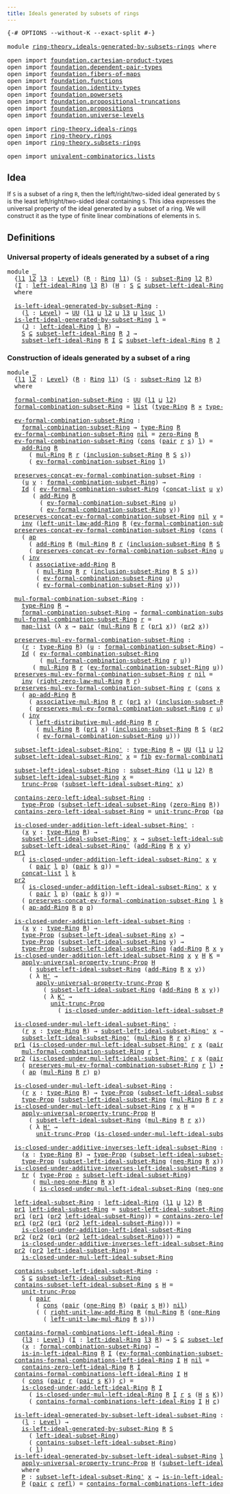 ```yaml
---
title: Ideals generated by subsets of rings
---
```


<pre class="Agda"><a id="62" class="Symbol">{-#</a> <a id="66" class="Keyword">OPTIONS</a> <a id="74" class="Pragma">--without-K</a> <a id="86" class="Pragma">--exact-split</a> <a id="100" class="Symbol">#-}</a>

<a id="105" class="Keyword">module</a> <a id="112" href="ring-theory.ideals-generated-by-subsets-rings.html" class="Module">ring-theory.ideals-generated-by-subsets-rings</a> <a id="158" class="Keyword">where</a>

<a id="165" class="Keyword">open</a> <a id="170" class="Keyword">import</a> <a id="177" href="foundation.cartesian-product-types.html" class="Module">foundation.cartesian-product-types</a>
<a id="212" class="Keyword">open</a> <a id="217" class="Keyword">import</a> <a id="224" href="foundation.dependent-pair-types.html" class="Module">foundation.dependent-pair-types</a>
<a id="256" class="Keyword">open</a> <a id="261" class="Keyword">import</a> <a id="268" href="foundation.fibers-of-maps.html" class="Module">foundation.fibers-of-maps</a>
<a id="294" class="Keyword">open</a> <a id="299" class="Keyword">import</a> <a id="306" href="foundation.functions.html" class="Module">foundation.functions</a>
<a id="327" class="Keyword">open</a> <a id="332" class="Keyword">import</a> <a id="339" href="foundation.identity-types.html" class="Module">foundation.identity-types</a>
<a id="365" class="Keyword">open</a> <a id="370" class="Keyword">import</a> <a id="377" href="foundation.powersets.html" class="Module">foundation.powersets</a>
<a id="398" class="Keyword">open</a> <a id="403" class="Keyword">import</a> <a id="410" href="foundation.propositional-truncations.html" class="Module">foundation.propositional-truncations</a>
<a id="447" class="Keyword">open</a> <a id="452" class="Keyword">import</a> <a id="459" href="foundation.propositions.html" class="Module">foundation.propositions</a>
<a id="483" class="Keyword">open</a> <a id="488" class="Keyword">import</a> <a id="495" href="foundation.universe-levels.html" class="Module">foundation.universe-levels</a>

<a id="523" class="Keyword">open</a> <a id="528" class="Keyword">import</a> <a id="535" href="ring-theory.ideals-rings.html" class="Module">ring-theory.ideals-rings</a>
<a id="560" class="Keyword">open</a> <a id="565" class="Keyword">import</a> <a id="572" href="ring-theory.rings.html" class="Module">ring-theory.rings</a>
<a id="590" class="Keyword">open</a> <a id="595" class="Keyword">import</a> <a id="602" href="ring-theory.subsets-rings.html" class="Module">ring-theory.subsets-rings</a>

<a id="629" class="Keyword">open</a> <a id="634" class="Keyword">import</a> <a id="641" href="univalent-combinatorics.lists.html" class="Module">univalent-combinatorics.lists</a>
</pre>
## Idea

If `S` is a subset of a ring `R`, then the left/right/two-sided ideal generated by `S` is the least left/right/two-sided ideal containing `S`. This idea expresses the universal property of the ideal generated by a subset of a ring. We will construct it as the type of finite linear combinations of elements in `S`.

## Definitions

### Universal property of ideals generated by a subset of a ring

<pre class="Agda"><a id="1091" class="Keyword">module</a> <a id="1098" href="ring-theory.ideals-generated-by-subsets-rings.html#1098" class="Module">_</a>
  <a id="1102" class="Symbol">{</a><a id="1103" href="ring-theory.ideals-generated-by-subsets-rings.html#1103" class="Bound">l1</a> <a id="1106" href="ring-theory.ideals-generated-by-subsets-rings.html#1106" class="Bound">l2</a> <a id="1109" href="ring-theory.ideals-generated-by-subsets-rings.html#1109" class="Bound">l3</a> <a id="1112" class="Symbol">:</a> <a id="1114" href="Agda.Primitive.html#597" class="Postulate">Level</a><a id="1119" class="Symbol">}</a> <a id="1121" class="Symbol">(</a><a id="1122" href="ring-theory.ideals-generated-by-subsets-rings.html#1122" class="Bound">R</a> <a id="1124" class="Symbol">:</a> <a id="1126" href="ring-theory.rings.html#2458" class="Function">Ring</a> <a id="1131" href="ring-theory.ideals-generated-by-subsets-rings.html#1103" class="Bound">l1</a><a id="1133" class="Symbol">)</a> <a id="1135" class="Symbol">(</a><a id="1136" href="ring-theory.ideals-generated-by-subsets-rings.html#1136" class="Bound">S</a> <a id="1138" class="Symbol">:</a> <a id="1140" href="ring-theory.subsets-rings.html#597" class="Function">subset-Ring</a> <a id="1152" href="ring-theory.ideals-generated-by-subsets-rings.html#1106" class="Bound">l2</a> <a id="1155" href="ring-theory.ideals-generated-by-subsets-rings.html#1122" class="Bound">R</a><a id="1156" class="Symbol">)</a>
  <a id="1160" class="Symbol">(</a><a id="1161" href="ring-theory.ideals-generated-by-subsets-rings.html#1161" class="Bound">I</a> <a id="1163" class="Symbol">:</a> <a id="1165" href="ring-theory.ideals-rings.html#1753" class="Function">left-ideal-Ring</a> <a id="1181" href="ring-theory.ideals-generated-by-subsets-rings.html#1109" class="Bound">l3</a> <a id="1184" href="ring-theory.ideals-generated-by-subsets-rings.html#1122" class="Bound">R</a><a id="1185" class="Symbol">)</a> <a id="1187" class="Symbol">(</a><a id="1188" href="ring-theory.ideals-generated-by-subsets-rings.html#1188" class="Bound">H</a> <a id="1190" class="Symbol">:</a> <a id="1192" href="ring-theory.ideals-generated-by-subsets-rings.html#1136" class="Bound">S</a> <a id="1194" href="foundation.powersets.html#947" class="Function Operator">⊆</a> <a id="1196" href="ring-theory.ideals-rings.html#1985" class="Function">subset-left-ideal-Ring</a> <a id="1219" href="ring-theory.ideals-generated-by-subsets-rings.html#1122" class="Bound">R</a> <a id="1221" href="ring-theory.ideals-generated-by-subsets-rings.html#1161" class="Bound">I</a><a id="1222" class="Symbol">)</a>
  <a id="1226" class="Keyword">where</a>

  <a id="1235" href="ring-theory.ideals-generated-by-subsets-rings.html#1235" class="Function">is-left-ideal-generated-by-subset-Ring</a> <a id="1274" class="Symbol">:</a>
    <a id="1280" class="Symbol">(</a><a id="1281" href="ring-theory.ideals-generated-by-subsets-rings.html#1281" class="Bound">l</a> <a id="1283" class="Symbol">:</a> <a id="1285" href="Agda.Primitive.html#597" class="Postulate">Level</a><a id="1290" class="Symbol">)</a> <a id="1292" class="Symbol">→</a> <a id="1294" href="foundation-core.universe-levels.html#222" class="Primitive">UU</a> <a id="1297" class="Symbol">(</a><a id="1298" href="ring-theory.ideals-generated-by-subsets-rings.html#1103" class="Bound">l1</a> <a id="1301" href="Agda.Primitive.html#810" class="Primitive Operator">⊔</a> <a id="1303" href="ring-theory.ideals-generated-by-subsets-rings.html#1106" class="Bound">l2</a> <a id="1306" href="Agda.Primitive.html#810" class="Primitive Operator">⊔</a> <a id="1308" href="ring-theory.ideals-generated-by-subsets-rings.html#1109" class="Bound">l3</a> <a id="1311" href="Agda.Primitive.html#810" class="Primitive Operator">⊔</a> <a id="1313" href="Agda.Primitive.html#780" class="Primitive">lsuc</a> <a id="1318" href="ring-theory.ideals-generated-by-subsets-rings.html#1281" class="Bound">l</a><a id="1319" class="Symbol">)</a>
  <a id="1323" href="ring-theory.ideals-generated-by-subsets-rings.html#1235" class="Function">is-left-ideal-generated-by-subset-Ring</a> <a id="1362" href="ring-theory.ideals-generated-by-subsets-rings.html#1362" class="Bound">l</a> <a id="1364" class="Symbol">=</a>
    <a id="1370" class="Symbol">(</a><a id="1371" href="ring-theory.ideals-generated-by-subsets-rings.html#1371" class="Bound">J</a> <a id="1373" class="Symbol">:</a> <a id="1375" href="ring-theory.ideals-rings.html#1753" class="Function">left-ideal-Ring</a> <a id="1391" href="ring-theory.ideals-generated-by-subsets-rings.html#1362" class="Bound">l</a> <a id="1393" href="ring-theory.ideals-generated-by-subsets-rings.html#1122" class="Bound">R</a><a id="1394" class="Symbol">)</a> <a id="1396" class="Symbol">→</a>
    <a id="1402" href="ring-theory.ideals-generated-by-subsets-rings.html#1136" class="Bound">S</a> <a id="1404" href="foundation.powersets.html#947" class="Function Operator">⊆</a> <a id="1406" href="ring-theory.ideals-rings.html#1985" class="Function">subset-left-ideal-Ring</a> <a id="1429" href="ring-theory.ideals-generated-by-subsets-rings.html#1122" class="Bound">R</a> <a id="1431" href="ring-theory.ideals-generated-by-subsets-rings.html#1371" class="Bound">J</a> <a id="1433" class="Symbol">→</a>
    <a id="1439" href="ring-theory.ideals-rings.html#1985" class="Function">subset-left-ideal-Ring</a> <a id="1462" href="ring-theory.ideals-generated-by-subsets-rings.html#1122" class="Bound">R</a> <a id="1464" href="ring-theory.ideals-generated-by-subsets-rings.html#1161" class="Bound">I</a> <a id="1466" href="foundation.powersets.html#947" class="Function Operator">⊆</a> <a id="1468" href="ring-theory.ideals-rings.html#1985" class="Function">subset-left-ideal-Ring</a> <a id="1491" href="ring-theory.ideals-generated-by-subsets-rings.html#1122" class="Bound">R</a> <a id="1493" href="ring-theory.ideals-generated-by-subsets-rings.html#1371" class="Bound">J</a>
</pre>
### Construction of ideals generated by a subset of a ring

<pre class="Agda"><a id="1568" class="Keyword">module</a> <a id="1575" href="ring-theory.ideals-generated-by-subsets-rings.html#1575" class="Module">_</a>
  <a id="1579" class="Symbol">{</a><a id="1580" href="ring-theory.ideals-generated-by-subsets-rings.html#1580" class="Bound">l1</a> <a id="1583" href="ring-theory.ideals-generated-by-subsets-rings.html#1583" class="Bound">l2</a> <a id="1586" class="Symbol">:</a> <a id="1588" href="Agda.Primitive.html#597" class="Postulate">Level</a><a id="1593" class="Symbol">}</a> <a id="1595" class="Symbol">(</a><a id="1596" href="ring-theory.ideals-generated-by-subsets-rings.html#1596" class="Bound">R</a> <a id="1598" class="Symbol">:</a> <a id="1600" href="ring-theory.rings.html#2458" class="Function">Ring</a> <a id="1605" href="ring-theory.ideals-generated-by-subsets-rings.html#1580" class="Bound">l1</a><a id="1607" class="Symbol">)</a> <a id="1609" class="Symbol">(</a><a id="1610" href="ring-theory.ideals-generated-by-subsets-rings.html#1610" class="Bound">S</a> <a id="1612" class="Symbol">:</a> <a id="1614" href="ring-theory.subsets-rings.html#597" class="Function">subset-Ring</a> <a id="1626" href="ring-theory.ideals-generated-by-subsets-rings.html#1583" class="Bound">l2</a> <a id="1629" href="ring-theory.ideals-generated-by-subsets-rings.html#1596" class="Bound">R</a><a id="1630" class="Symbol">)</a>
  <a id="1634" class="Keyword">where</a>

  <a id="1643" href="ring-theory.ideals-generated-by-subsets-rings.html#1643" class="Function">formal-combination-subset-Ring</a> <a id="1674" class="Symbol">:</a> <a id="1676" href="foundation-core.universe-levels.html#222" class="Primitive">UU</a> <a id="1679" class="Symbol">(</a><a id="1680" href="ring-theory.ideals-generated-by-subsets-rings.html#1580" class="Bound">l1</a> <a id="1683" href="Agda.Primitive.html#810" class="Primitive Operator">⊔</a> <a id="1685" href="ring-theory.ideals-generated-by-subsets-rings.html#1583" class="Bound">l2</a><a id="1687" class="Symbol">)</a>
  <a id="1691" href="ring-theory.ideals-generated-by-subsets-rings.html#1643" class="Function">formal-combination-subset-Ring</a> <a id="1722" class="Symbol">=</a> <a id="1724" href="univalent-combinatorics.lists.html#2152" class="Datatype">list</a> <a id="1729" class="Symbol">(</a><a id="1730" href="ring-theory.rings.html#2715" class="Function">type-Ring</a> <a id="1740" href="ring-theory.ideals-generated-by-subsets-rings.html#1596" class="Bound">R</a> <a id="1742" href="foundation-core.cartesian-product-types.html#577" class="Function Operator">×</a> <a id="1744" href="ring-theory.subsets-rings.html#944" class="Function">type-subset-Ring</a> <a id="1761" href="ring-theory.ideals-generated-by-subsets-rings.html#1596" class="Bound">R</a> <a id="1763" href="ring-theory.ideals-generated-by-subsets-rings.html#1610" class="Bound">S</a><a id="1764" class="Symbol">)</a>

  <a id="1769" href="ring-theory.ideals-generated-by-subsets-rings.html#1769" class="Function">ev-formal-combination-subset-Ring</a> <a id="1803" class="Symbol">:</a>
    <a id="1809" href="ring-theory.ideals-generated-by-subsets-rings.html#1643" class="Function">formal-combination-subset-Ring</a> <a id="1840" class="Symbol">→</a> <a id="1842" href="ring-theory.rings.html#2715" class="Function">type-Ring</a> <a id="1852" href="ring-theory.ideals-generated-by-subsets-rings.html#1596" class="Bound">R</a>
  <a id="1856" href="ring-theory.ideals-generated-by-subsets-rings.html#1769" class="Function">ev-formal-combination-subset-Ring</a> <a id="1890" href="univalent-combinatorics.lists.html#2195" class="InductiveConstructor">nil</a> <a id="1894" class="Symbol">=</a> <a id="1896" href="ring-theory.rings.html#5094" class="Function">zero-Ring</a> <a id="1906" href="ring-theory.ideals-generated-by-subsets-rings.html#1596" class="Bound">R</a>
  <a id="1910" href="ring-theory.ideals-generated-by-subsets-rings.html#1769" class="Function">ev-formal-combination-subset-Ring</a> <a id="1944" class="Symbol">(</a><a id="1945" href="univalent-combinatorics.lists.html#2210" class="InductiveConstructor">cons</a> <a id="1950" class="Symbol">(</a><a id="1951" href="foundation-core.dependent-pair-types.html#575" class="InductiveConstructor">pair</a> <a id="1956" href="ring-theory.ideals-generated-by-subsets-rings.html#1956" class="Bound">r</a> <a id="1958" href="ring-theory.ideals-generated-by-subsets-rings.html#1958" class="Bound">s</a><a id="1959" class="Symbol">)</a> <a id="1961" href="ring-theory.ideals-generated-by-subsets-rings.html#1961" class="Bound">l</a><a id="1962" class="Symbol">)</a> <a id="1964" class="Symbol">=</a>
    <a id="1970" href="ring-theory.rings.html#3060" class="Function">add-Ring</a> <a id="1979" href="ring-theory.ideals-generated-by-subsets-rings.html#1596" class="Bound">R</a>
      <a id="1987" class="Symbol">(</a> <a id="1989" href="ring-theory.rings.html#6433" class="Function">mul-Ring</a> <a id="1998" href="ring-theory.ideals-generated-by-subsets-rings.html#1596" class="Bound">R</a> <a id="2000" href="ring-theory.ideals-generated-by-subsets-rings.html#1956" class="Bound">r</a> <a id="2002" class="Symbol">(</a><a id="2003" href="ring-theory.subsets-rings.html#1015" class="Function">inclusion-subset-Ring</a> <a id="2025" href="ring-theory.ideals-generated-by-subsets-rings.html#1596" class="Bound">R</a> <a id="2027" href="ring-theory.ideals-generated-by-subsets-rings.html#1610" class="Bound">S</a> <a id="2029" href="ring-theory.ideals-generated-by-subsets-rings.html#1958" class="Bound">s</a><a id="2030" class="Symbol">))</a>
      <a id="2039" class="Symbol">(</a> <a id="2041" href="ring-theory.ideals-generated-by-subsets-rings.html#1769" class="Function">ev-formal-combination-subset-Ring</a> <a id="2075" href="ring-theory.ideals-generated-by-subsets-rings.html#1961" class="Bound">l</a><a id="2076" class="Symbol">)</a>

  <a id="2081" href="ring-theory.ideals-generated-by-subsets-rings.html#2081" class="Function">preserves-concat-ev-formal-combination-subset-Ring</a> <a id="2132" class="Symbol">:</a>
    <a id="2138" class="Symbol">(</a><a id="2139" href="ring-theory.ideals-generated-by-subsets-rings.html#2139" class="Bound">u</a> <a id="2141" href="ring-theory.ideals-generated-by-subsets-rings.html#2141" class="Bound">v</a> <a id="2143" class="Symbol">:</a> <a id="2145" href="ring-theory.ideals-generated-by-subsets-rings.html#1643" class="Function">formal-combination-subset-Ring</a><a id="2175" class="Symbol">)</a> <a id="2177" class="Symbol">→</a>
    <a id="2183" href="foundation-core.identity-types.html#641" class="Datatype">Id</a> <a id="2186" class="Symbol">(</a> <a id="2188" href="ring-theory.ideals-generated-by-subsets-rings.html#1769" class="Function">ev-formal-combination-subset-Ring</a> <a id="2222" class="Symbol">(</a><a id="2223" href="univalent-combinatorics.lists.html#2847" class="Function">concat-list</a> <a id="2235" href="ring-theory.ideals-generated-by-subsets-rings.html#2139" class="Bound">u</a> <a id="2237" href="ring-theory.ideals-generated-by-subsets-rings.html#2141" class="Bound">v</a><a id="2238" class="Symbol">))</a>
       <a id="2248" class="Symbol">(</a> <a id="2250" href="ring-theory.rings.html#3060" class="Function">add-Ring</a> <a id="2259" href="ring-theory.ideals-generated-by-subsets-rings.html#1596" class="Bound">R</a>
         <a id="2270" class="Symbol">(</a> <a id="2272" href="ring-theory.ideals-generated-by-subsets-rings.html#1769" class="Function">ev-formal-combination-subset-Ring</a> <a id="2306" href="ring-theory.ideals-generated-by-subsets-rings.html#2139" class="Bound">u</a><a id="2307" class="Symbol">)</a>
         <a id="2318" class="Symbol">(</a> <a id="2320" href="ring-theory.ideals-generated-by-subsets-rings.html#1769" class="Function">ev-formal-combination-subset-Ring</a> <a id="2354" href="ring-theory.ideals-generated-by-subsets-rings.html#2141" class="Bound">v</a><a id="2355" class="Symbol">))</a>
  <a id="2360" href="ring-theory.ideals-generated-by-subsets-rings.html#2081" class="Function">preserves-concat-ev-formal-combination-subset-Ring</a> <a id="2411" href="univalent-combinatorics.lists.html#2195" class="InductiveConstructor">nil</a> <a id="2415" href="ring-theory.ideals-generated-by-subsets-rings.html#2415" class="Bound">v</a> <a id="2417" class="Symbol">=</a>
    <a id="2423" href="foundation-core.identity-types.html#1552" class="Function">inv</a> <a id="2427" class="Symbol">(</a><a id="2428" href="ring-theory.rings.html#5330" class="Function">left-unit-law-add-Ring</a> <a id="2451" href="ring-theory.ideals-generated-by-subsets-rings.html#1596" class="Bound">R</a> <a id="2453" class="Symbol">(</a><a id="2454" href="ring-theory.ideals-generated-by-subsets-rings.html#1769" class="Function">ev-formal-combination-subset-Ring</a> <a id="2488" href="ring-theory.ideals-generated-by-subsets-rings.html#2415" class="Bound">v</a><a id="2489" class="Symbol">))</a>
  <a id="2494" href="ring-theory.ideals-generated-by-subsets-rings.html#2081" class="Function">preserves-concat-ev-formal-combination-subset-Ring</a> <a id="2545" class="Symbol">(</a><a id="2546" href="univalent-combinatorics.lists.html#2210" class="InductiveConstructor">cons</a> <a id="2551" class="Symbol">(</a><a id="2552" href="foundation-core.dependent-pair-types.html#575" class="InductiveConstructor">pair</a> <a id="2557" href="ring-theory.ideals-generated-by-subsets-rings.html#2557" class="Bound">r</a> <a id="2559" href="ring-theory.ideals-generated-by-subsets-rings.html#2559" class="Bound">s</a><a id="2560" class="Symbol">)</a> <a id="2562" href="ring-theory.ideals-generated-by-subsets-rings.html#2562" class="Bound">u</a><a id="2563" class="Symbol">)</a> <a id="2565" href="ring-theory.ideals-generated-by-subsets-rings.html#2565" class="Bound">v</a> <a id="2567" class="Symbol">=</a>
    <a id="2573" class="Symbol">(</a> <a id="2575" href="foundation-core.identity-types.html#2853" class="Function">ap</a>
      <a id="2584" class="Symbol">(</a> <a id="2586" href="ring-theory.rings.html#3060" class="Function">add-Ring</a> <a id="2595" href="ring-theory.ideals-generated-by-subsets-rings.html#1596" class="Bound">R</a> <a id="2597" class="Symbol">(</a><a id="2598" href="ring-theory.rings.html#6433" class="Function">mul-Ring</a> <a id="2607" href="ring-theory.ideals-generated-by-subsets-rings.html#1596" class="Bound">R</a> <a id="2609" href="ring-theory.ideals-generated-by-subsets-rings.html#2557" class="Bound">r</a> <a id="2611" class="Symbol">(</a><a id="2612" href="ring-theory.subsets-rings.html#1015" class="Function">inclusion-subset-Ring</a> <a id="2634" href="ring-theory.ideals-generated-by-subsets-rings.html#1596" class="Bound">R</a> <a id="2636" href="ring-theory.ideals-generated-by-subsets-rings.html#1610" class="Bound">S</a> <a id="2638" href="ring-theory.ideals-generated-by-subsets-rings.html#2559" class="Bound">s</a><a id="2639" class="Symbol">)))</a>
      <a id="2649" class="Symbol">(</a> <a id="2651" href="ring-theory.ideals-generated-by-subsets-rings.html#2081" class="Function">preserves-concat-ev-formal-combination-subset-Ring</a> <a id="2702" href="ring-theory.ideals-generated-by-subsets-rings.html#2562" class="Bound">u</a> <a id="2704" href="ring-theory.ideals-generated-by-subsets-rings.html#2565" class="Bound">v</a><a id="2705" class="Symbol">))</a> <a id="2708" href="foundation-core.identity-types.html#1239" class="Function Operator">∙</a>
    <a id="2714" class="Symbol">(</a> <a id="2716" href="foundation-core.identity-types.html#1552" class="Function">inv</a>
      <a id="2726" class="Symbol">(</a> <a id="2728" href="ring-theory.rings.html#3381" class="Function">associative-add-Ring</a> <a id="2749" href="ring-theory.ideals-generated-by-subsets-rings.html#1596" class="Bound">R</a>
        <a id="2759" class="Symbol">(</a> <a id="2761" href="ring-theory.rings.html#6433" class="Function">mul-Ring</a> <a id="2770" href="ring-theory.ideals-generated-by-subsets-rings.html#1596" class="Bound">R</a> <a id="2772" href="ring-theory.ideals-generated-by-subsets-rings.html#2557" class="Bound">r</a> <a id="2774" class="Symbol">(</a><a id="2775" href="ring-theory.subsets-rings.html#1015" class="Function">inclusion-subset-Ring</a> <a id="2797" href="ring-theory.ideals-generated-by-subsets-rings.html#1596" class="Bound">R</a> <a id="2799" href="ring-theory.ideals-generated-by-subsets-rings.html#1610" class="Bound">S</a> <a id="2801" href="ring-theory.ideals-generated-by-subsets-rings.html#2559" class="Bound">s</a><a id="2802" class="Symbol">))</a>
        <a id="2813" class="Symbol">(</a> <a id="2815" href="ring-theory.ideals-generated-by-subsets-rings.html#1769" class="Function">ev-formal-combination-subset-Ring</a> <a id="2849" href="ring-theory.ideals-generated-by-subsets-rings.html#2562" class="Bound">u</a><a id="2850" class="Symbol">)</a>
        <a id="2860" class="Symbol">(</a> <a id="2862" href="ring-theory.ideals-generated-by-subsets-rings.html#1769" class="Function">ev-formal-combination-subset-Ring</a> <a id="2896" href="ring-theory.ideals-generated-by-subsets-rings.html#2565" class="Bound">v</a><a id="2897" class="Symbol">)))</a>

  <a id="2904" href="ring-theory.ideals-generated-by-subsets-rings.html#2904" class="Function">mul-formal-combination-subset-Ring</a> <a id="2939" class="Symbol">:</a>
    <a id="2945" href="ring-theory.rings.html#2715" class="Function">type-Ring</a> <a id="2955" href="ring-theory.ideals-generated-by-subsets-rings.html#1596" class="Bound">R</a> <a id="2957" class="Symbol">→</a>
    <a id="2963" href="ring-theory.ideals-generated-by-subsets-rings.html#1643" class="Function">formal-combination-subset-Ring</a> <a id="2994" class="Symbol">→</a> <a id="2996" href="ring-theory.ideals-generated-by-subsets-rings.html#1643" class="Function">formal-combination-subset-Ring</a>
  <a id="3029" href="ring-theory.ideals-generated-by-subsets-rings.html#2904" class="Function">mul-formal-combination-subset-Ring</a> <a id="3064" href="ring-theory.ideals-generated-by-subsets-rings.html#3064" class="Bound">r</a> <a id="3066" class="Symbol">=</a>
    <a id="3072" href="univalent-combinatorics.lists.html#2502" class="Function">map-list</a> <a id="3081" class="Symbol">(λ</a> <a id="3084" href="ring-theory.ideals-generated-by-subsets-rings.html#3084" class="Bound">x</a> <a id="3086" class="Symbol">→</a> <a id="3088" href="foundation-core.dependent-pair-types.html#575" class="InductiveConstructor">pair</a> <a id="3093" class="Symbol">(</a><a id="3094" href="ring-theory.rings.html#6433" class="Function">mul-Ring</a> <a id="3103" href="ring-theory.ideals-generated-by-subsets-rings.html#1596" class="Bound">R</a> <a id="3105" href="ring-theory.ideals-generated-by-subsets-rings.html#3064" class="Bound">r</a> <a id="3107" class="Symbol">(</a><a id="3108" href="foundation-core.dependent-pair-types.html#592" class="Field">pr1</a> <a id="3112" href="ring-theory.ideals-generated-by-subsets-rings.html#3084" class="Bound">x</a><a id="3113" class="Symbol">))</a> <a id="3116" class="Symbol">(</a><a id="3117" href="foundation-core.dependent-pair-types.html#604" class="Field">pr2</a> <a id="3121" href="ring-theory.ideals-generated-by-subsets-rings.html#3084" class="Bound">x</a><a id="3122" class="Symbol">))</a>

  <a id="3128" href="ring-theory.ideals-generated-by-subsets-rings.html#3128" class="Function">preserves-mul-ev-formal-combination-subset-Ring</a> <a id="3176" class="Symbol">:</a>
    <a id="3182" class="Symbol">(</a><a id="3183" href="ring-theory.ideals-generated-by-subsets-rings.html#3183" class="Bound">r</a> <a id="3185" class="Symbol">:</a> <a id="3187" href="ring-theory.rings.html#2715" class="Function">type-Ring</a> <a id="3197" href="ring-theory.ideals-generated-by-subsets-rings.html#1596" class="Bound">R</a><a id="3198" class="Symbol">)</a> <a id="3200" class="Symbol">(</a><a id="3201" href="ring-theory.ideals-generated-by-subsets-rings.html#3201" class="Bound">u</a> <a id="3203" class="Symbol">:</a> <a id="3205" href="ring-theory.ideals-generated-by-subsets-rings.html#1643" class="Function">formal-combination-subset-Ring</a><a id="3235" class="Symbol">)</a> <a id="3237" class="Symbol">→</a>
    <a id="3243" href="foundation-core.identity-types.html#641" class="Datatype">Id</a> <a id="3246" class="Symbol">(</a> <a id="3248" href="ring-theory.ideals-generated-by-subsets-rings.html#1769" class="Function">ev-formal-combination-subset-Ring</a>
         <a id="3291" class="Symbol">(</a> <a id="3293" href="ring-theory.ideals-generated-by-subsets-rings.html#2904" class="Function">mul-formal-combination-subset-Ring</a> <a id="3328" href="ring-theory.ideals-generated-by-subsets-rings.html#3183" class="Bound">r</a> <a id="3330" href="ring-theory.ideals-generated-by-subsets-rings.html#3201" class="Bound">u</a><a id="3331" class="Symbol">))</a>
       <a id="3341" class="Symbol">(</a> <a id="3343" href="ring-theory.rings.html#6433" class="Function">mul-Ring</a> <a id="3352" href="ring-theory.ideals-generated-by-subsets-rings.html#1596" class="Bound">R</a> <a id="3354" href="ring-theory.ideals-generated-by-subsets-rings.html#3183" class="Bound">r</a> <a id="3356" class="Symbol">(</a><a id="3357" href="ring-theory.ideals-generated-by-subsets-rings.html#1769" class="Function">ev-formal-combination-subset-Ring</a> <a id="3391" href="ring-theory.ideals-generated-by-subsets-rings.html#3201" class="Bound">u</a><a id="3392" class="Symbol">))</a>
  <a id="3397" href="ring-theory.ideals-generated-by-subsets-rings.html#3128" class="Function">preserves-mul-ev-formal-combination-subset-Ring</a> <a id="3445" href="ring-theory.ideals-generated-by-subsets-rings.html#3445" class="Bound">r</a> <a id="3447" href="univalent-combinatorics.lists.html#2195" class="InductiveConstructor">nil</a> <a id="3451" class="Symbol">=</a>
    <a id="3457" href="foundation-core.identity-types.html#1552" class="Function">inv</a> <a id="3461" class="Symbol">(</a><a id="3462" href="ring-theory.rings.html#8715" class="Function">right-zero-law-mul-Ring</a> <a id="3486" href="ring-theory.ideals-generated-by-subsets-rings.html#1596" class="Bound">R</a> <a id="3488" href="ring-theory.ideals-generated-by-subsets-rings.html#3445" class="Bound">r</a><a id="3489" class="Symbol">)</a>
  <a id="3493" href="ring-theory.ideals-generated-by-subsets-rings.html#3128" class="Function">preserves-mul-ev-formal-combination-subset-Ring</a> <a id="3541" href="ring-theory.ideals-generated-by-subsets-rings.html#3541" class="Bound">r</a> <a id="3543" class="Symbol">(</a><a id="3544" href="univalent-combinatorics.lists.html#2210" class="InductiveConstructor">cons</a> <a id="3549" href="ring-theory.ideals-generated-by-subsets-rings.html#3549" class="Bound">x</a> <a id="3551" href="ring-theory.ideals-generated-by-subsets-rings.html#3551" class="Bound">u</a><a id="3552" class="Symbol">)</a> <a id="3554" class="Symbol">=</a>
    <a id="3560" class="Symbol">(</a> <a id="3562" href="ring-theory.rings.html#3235" class="Function">ap-add-Ring</a> <a id="3574" href="ring-theory.ideals-generated-by-subsets-rings.html#1596" class="Bound">R</a>
      <a id="3582" class="Symbol">(</a> <a id="3584" href="ring-theory.rings.html#6774" class="Function">associative-mul-Ring</a> <a id="3605" href="ring-theory.ideals-generated-by-subsets-rings.html#1596" class="Bound">R</a> <a id="3607" href="ring-theory.ideals-generated-by-subsets-rings.html#3541" class="Bound">r</a> <a id="3609" class="Symbol">(</a><a id="3610" href="foundation-core.dependent-pair-types.html#592" class="Field">pr1</a> <a id="3614" href="ring-theory.ideals-generated-by-subsets-rings.html#3549" class="Bound">x</a><a id="3615" class="Symbol">)</a> <a id="3617" class="Symbol">(</a><a id="3618" href="ring-theory.subsets-rings.html#1015" class="Function">inclusion-subset-Ring</a> <a id="3640" href="ring-theory.ideals-generated-by-subsets-rings.html#1596" class="Bound">R</a> <a id="3642" href="ring-theory.ideals-generated-by-subsets-rings.html#1610" class="Bound">S</a> <a id="3644" class="Symbol">(</a><a id="3645" href="foundation-core.dependent-pair-types.html#604" class="Field">pr2</a> <a id="3649" href="ring-theory.ideals-generated-by-subsets-rings.html#3549" class="Bound">x</a><a id="3650" class="Symbol">)))</a>
      <a id="3660" class="Symbol">(</a> <a id="3662" href="ring-theory.ideals-generated-by-subsets-rings.html#3128" class="Function">preserves-mul-ev-formal-combination-subset-Ring</a> <a id="3710" href="ring-theory.ideals-generated-by-subsets-rings.html#3541" class="Bound">r</a> <a id="3712" href="ring-theory.ideals-generated-by-subsets-rings.html#3551" class="Bound">u</a><a id="3713" class="Symbol">))</a> <a id="3716" href="foundation-core.identity-types.html#1239" class="Function Operator">∙</a>
    <a id="3722" class="Symbol">(</a> <a id="3724" href="foundation-core.identity-types.html#1552" class="Function">inv</a>
      <a id="3734" class="Symbol">(</a> <a id="3736" href="ring-theory.rings.html#7106" class="Function">left-distributive-mul-add-Ring</a> <a id="3767" href="ring-theory.ideals-generated-by-subsets-rings.html#1596" class="Bound">R</a> <a id="3769" href="ring-theory.ideals-generated-by-subsets-rings.html#3541" class="Bound">r</a>
        <a id="3779" class="Symbol">(</a> <a id="3781" href="ring-theory.rings.html#6433" class="Function">mul-Ring</a> <a id="3790" href="ring-theory.ideals-generated-by-subsets-rings.html#1596" class="Bound">R</a> <a id="3792" class="Symbol">(</a><a id="3793" href="foundation-core.dependent-pair-types.html#592" class="Field">pr1</a> <a id="3797" href="ring-theory.ideals-generated-by-subsets-rings.html#3549" class="Bound">x</a><a id="3798" class="Symbol">)</a> <a id="3800" class="Symbol">(</a><a id="3801" href="ring-theory.subsets-rings.html#1015" class="Function">inclusion-subset-Ring</a> <a id="3823" href="ring-theory.ideals-generated-by-subsets-rings.html#1596" class="Bound">R</a> <a id="3825" href="ring-theory.ideals-generated-by-subsets-rings.html#1610" class="Bound">S</a> <a id="3827" class="Symbol">(</a><a id="3828" href="foundation-core.dependent-pair-types.html#604" class="Field">pr2</a> <a id="3832" href="ring-theory.ideals-generated-by-subsets-rings.html#3549" class="Bound">x</a><a id="3833" class="Symbol">)))</a>
        <a id="3845" class="Symbol">(</a> <a id="3847" href="ring-theory.ideals-generated-by-subsets-rings.html#1769" class="Function">ev-formal-combination-subset-Ring</a> <a id="3881" href="ring-theory.ideals-generated-by-subsets-rings.html#3551" class="Bound">u</a><a id="3882" class="Symbol">)))</a>

  <a id="3889" href="ring-theory.ideals-generated-by-subsets-rings.html#3889" class="Function">subset-left-ideal-subset-Ring&#39;</a> <a id="3920" class="Symbol">:</a> <a id="3922" href="ring-theory.rings.html#2715" class="Function">type-Ring</a> <a id="3932" href="ring-theory.ideals-generated-by-subsets-rings.html#1596" class="Bound">R</a> <a id="3934" class="Symbol">→</a> <a id="3936" href="foundation-core.universe-levels.html#222" class="Primitive">UU</a> <a id="3939" class="Symbol">(</a><a id="3940" href="ring-theory.ideals-generated-by-subsets-rings.html#1580" class="Bound">l1</a> <a id="3943" href="Agda.Primitive.html#810" class="Primitive Operator">⊔</a> <a id="3945" href="ring-theory.ideals-generated-by-subsets-rings.html#1583" class="Bound">l2</a><a id="3947" class="Symbol">)</a>
  <a id="3951" href="ring-theory.ideals-generated-by-subsets-rings.html#3889" class="Function">subset-left-ideal-subset-Ring&#39;</a> <a id="3982" href="ring-theory.ideals-generated-by-subsets-rings.html#3982" class="Bound">x</a> <a id="3984" class="Symbol">=</a> <a id="3986" href="foundation-core.fibers-of-maps.html#928" class="Function">fib</a> <a id="3990" href="ring-theory.ideals-generated-by-subsets-rings.html#1769" class="Function">ev-formal-combination-subset-Ring</a> <a id="4024" href="ring-theory.ideals-generated-by-subsets-rings.html#3982" class="Bound">x</a>

  <a id="4029" href="ring-theory.ideals-generated-by-subsets-rings.html#4029" class="Function">subset-left-ideal-subset-Ring</a> <a id="4059" class="Symbol">:</a> <a id="4061" href="ring-theory.subsets-rings.html#597" class="Function">subset-Ring</a> <a id="4073" class="Symbol">(</a><a id="4074" href="ring-theory.ideals-generated-by-subsets-rings.html#1580" class="Bound">l1</a> <a id="4077" href="Agda.Primitive.html#810" class="Primitive Operator">⊔</a> <a id="4079" href="ring-theory.ideals-generated-by-subsets-rings.html#1583" class="Bound">l2</a><a id="4081" class="Symbol">)</a> <a id="4083" href="ring-theory.ideals-generated-by-subsets-rings.html#1596" class="Bound">R</a>
  <a id="4087" href="ring-theory.ideals-generated-by-subsets-rings.html#4029" class="Function">subset-left-ideal-subset-Ring</a> <a id="4117" href="ring-theory.ideals-generated-by-subsets-rings.html#4117" class="Bound">x</a> <a id="4119" class="Symbol">=</a>
    <a id="4125" href="foundation.propositional-truncations.html#2510" class="Function">trunc-Prop</a> <a id="4136" class="Symbol">(</a><a id="4137" href="ring-theory.ideals-generated-by-subsets-rings.html#3889" class="Function">subset-left-ideal-subset-Ring&#39;</a> <a id="4168" href="ring-theory.ideals-generated-by-subsets-rings.html#4117" class="Bound">x</a><a id="4169" class="Symbol">)</a>

  <a id="4174" href="ring-theory.ideals-generated-by-subsets-rings.html#4174" class="Function">contains-zero-left-ideal-subset-Ring</a> <a id="4211" class="Symbol">:</a>
    <a id="4217" href="foundation-core.propositions.html#1424" class="Function">type-Prop</a> <a id="4227" class="Symbol">(</a><a id="4228" href="ring-theory.ideals-generated-by-subsets-rings.html#4029" class="Function">subset-left-ideal-subset-Ring</a> <a id="4258" class="Symbol">(</a><a id="4259" href="ring-theory.rings.html#5094" class="Function">zero-Ring</a> <a id="4269" href="ring-theory.ideals-generated-by-subsets-rings.html#1596" class="Bound">R</a><a id="4270" class="Symbol">))</a>
  <a id="4275" href="ring-theory.ideals-generated-by-subsets-rings.html#4174" class="Function">contains-zero-left-ideal-subset-Ring</a> <a id="4312" class="Symbol">=</a> <a id="4314" href="foundation.propositional-truncations.html#2096" class="Function">unit-trunc-Prop</a> <a id="4330" class="Symbol">(</a><a id="4331" href="foundation-core.dependent-pair-types.html#575" class="InductiveConstructor">pair</a> <a id="4336" href="univalent-combinatorics.lists.html#2195" class="InductiveConstructor">nil</a> <a id="4340" href="foundation-core.identity-types.html#694" class="InductiveConstructor">refl</a><a id="4344" class="Symbol">)</a>

  <a id="4349" href="ring-theory.ideals-generated-by-subsets-rings.html#4349" class="Function">is-closed-under-addition-left-ideal-subset-Ring&#39;</a> <a id="4398" class="Symbol">:</a>
    <a id="4404" class="Symbol">(</a><a id="4405" href="ring-theory.ideals-generated-by-subsets-rings.html#4405" class="Bound">x</a> <a id="4407" href="ring-theory.ideals-generated-by-subsets-rings.html#4407" class="Bound">y</a> <a id="4409" class="Symbol">:</a> <a id="4411" href="ring-theory.rings.html#2715" class="Function">type-Ring</a> <a id="4421" href="ring-theory.ideals-generated-by-subsets-rings.html#1596" class="Bound">R</a><a id="4422" class="Symbol">)</a> <a id="4424" class="Symbol">→</a>
    <a id="4430" href="ring-theory.ideals-generated-by-subsets-rings.html#3889" class="Function">subset-left-ideal-subset-Ring&#39;</a> <a id="4461" href="ring-theory.ideals-generated-by-subsets-rings.html#4405" class="Bound">x</a> <a id="4463" class="Symbol">→</a> <a id="4465" href="ring-theory.ideals-generated-by-subsets-rings.html#3889" class="Function">subset-left-ideal-subset-Ring&#39;</a> <a id="4496" href="ring-theory.ideals-generated-by-subsets-rings.html#4407" class="Bound">y</a> <a id="4498" class="Symbol">→</a>
    <a id="4504" href="ring-theory.ideals-generated-by-subsets-rings.html#3889" class="Function">subset-left-ideal-subset-Ring&#39;</a> <a id="4535" class="Symbol">(</a><a id="4536" href="ring-theory.rings.html#3060" class="Function">add-Ring</a> <a id="4545" href="ring-theory.ideals-generated-by-subsets-rings.html#1596" class="Bound">R</a> <a id="4547" href="ring-theory.ideals-generated-by-subsets-rings.html#4405" class="Bound">x</a> <a id="4549" href="ring-theory.ideals-generated-by-subsets-rings.html#4407" class="Bound">y</a><a id="4550" class="Symbol">)</a>
  <a id="4554" href="foundation-core.dependent-pair-types.html#592" class="Field">pr1</a>
    <a id="4562" class="Symbol">(</a> <a id="4564" href="ring-theory.ideals-generated-by-subsets-rings.html#4349" class="Function">is-closed-under-addition-left-ideal-subset-Ring&#39;</a> <a id="4613" href="ring-theory.ideals-generated-by-subsets-rings.html#4613" class="Bound">x</a> <a id="4615" href="ring-theory.ideals-generated-by-subsets-rings.html#4615" class="Bound">y</a>
      <a id="4623" class="Symbol">(</a> <a id="4625" href="foundation-core.dependent-pair-types.html#575" class="InductiveConstructor">pair</a> <a id="4630" href="ring-theory.ideals-generated-by-subsets-rings.html#4630" class="Bound">l</a> <a id="4632" href="ring-theory.ideals-generated-by-subsets-rings.html#4632" class="Bound">p</a><a id="4633" class="Symbol">)</a> <a id="4635" class="Symbol">(</a><a id="4636" href="foundation-core.dependent-pair-types.html#575" class="InductiveConstructor">pair</a> <a id="4641" href="ring-theory.ideals-generated-by-subsets-rings.html#4641" class="Bound">k</a> <a id="4643" href="ring-theory.ideals-generated-by-subsets-rings.html#4643" class="Bound">q</a><a id="4644" class="Symbol">))</a> <a id="4647" class="Symbol">=</a>
    <a id="4653" href="univalent-combinatorics.lists.html#2847" class="Function">concat-list</a> <a id="4665" href="ring-theory.ideals-generated-by-subsets-rings.html#4630" class="Bound">l</a> <a id="4667" href="ring-theory.ideals-generated-by-subsets-rings.html#4641" class="Bound">k</a>
  <a id="4671" href="foundation-core.dependent-pair-types.html#604" class="Field">pr2</a>
    <a id="4679" class="Symbol">(</a> <a id="4681" href="ring-theory.ideals-generated-by-subsets-rings.html#4349" class="Function">is-closed-under-addition-left-ideal-subset-Ring&#39;</a> <a id="4730" href="ring-theory.ideals-generated-by-subsets-rings.html#4730" class="Bound">x</a> <a id="4732" href="ring-theory.ideals-generated-by-subsets-rings.html#4732" class="Bound">y</a>
      <a id="4740" class="Symbol">(</a> <a id="4742" href="foundation-core.dependent-pair-types.html#575" class="InductiveConstructor">pair</a> <a id="4747" href="ring-theory.ideals-generated-by-subsets-rings.html#4747" class="Bound">l</a> <a id="4749" href="ring-theory.ideals-generated-by-subsets-rings.html#4749" class="Bound">p</a><a id="4750" class="Symbol">)</a> <a id="4752" class="Symbol">(</a><a id="4753" href="foundation-core.dependent-pair-types.html#575" class="InductiveConstructor">pair</a> <a id="4758" href="ring-theory.ideals-generated-by-subsets-rings.html#4758" class="Bound">k</a> <a id="4760" href="ring-theory.ideals-generated-by-subsets-rings.html#4760" class="Bound">q</a><a id="4761" class="Symbol">))</a> <a id="4764" class="Symbol">=</a>
    <a id="4770" class="Symbol">(</a> <a id="4772" href="ring-theory.ideals-generated-by-subsets-rings.html#2081" class="Function">preserves-concat-ev-formal-combination-subset-Ring</a> <a id="4823" href="ring-theory.ideals-generated-by-subsets-rings.html#4747" class="Bound">l</a> <a id="4825" href="ring-theory.ideals-generated-by-subsets-rings.html#4758" class="Bound">k</a><a id="4826" class="Symbol">)</a> <a id="4828" href="foundation-core.identity-types.html#1239" class="Function Operator">∙</a>
    <a id="4834" class="Symbol">(</a> <a id="4836" href="ring-theory.rings.html#3235" class="Function">ap-add-Ring</a> <a id="4848" href="ring-theory.ideals-generated-by-subsets-rings.html#1596" class="Bound">R</a> <a id="4850" href="ring-theory.ideals-generated-by-subsets-rings.html#4749" class="Bound">p</a> <a id="4852" href="ring-theory.ideals-generated-by-subsets-rings.html#4760" class="Bound">q</a><a id="4853" class="Symbol">)</a>

  <a id="4858" href="ring-theory.ideals-generated-by-subsets-rings.html#4858" class="Function">is-closed-under-addition-left-ideal-subset-Ring</a> <a id="4906" class="Symbol">:</a>
    <a id="4912" class="Symbol">(</a><a id="4913" href="ring-theory.ideals-generated-by-subsets-rings.html#4913" class="Bound">x</a> <a id="4915" href="ring-theory.ideals-generated-by-subsets-rings.html#4915" class="Bound">y</a> <a id="4917" class="Symbol">:</a> <a id="4919" href="ring-theory.rings.html#2715" class="Function">type-Ring</a> <a id="4929" href="ring-theory.ideals-generated-by-subsets-rings.html#1596" class="Bound">R</a><a id="4930" class="Symbol">)</a> <a id="4932" class="Symbol">→</a>
    <a id="4938" href="foundation-core.propositions.html#1424" class="Function">type-Prop</a> <a id="4948" class="Symbol">(</a><a id="4949" href="ring-theory.ideals-generated-by-subsets-rings.html#4029" class="Function">subset-left-ideal-subset-Ring</a> <a id="4979" href="ring-theory.ideals-generated-by-subsets-rings.html#4913" class="Bound">x</a><a id="4980" class="Symbol">)</a> <a id="4982" class="Symbol">→</a>
    <a id="4988" href="foundation-core.propositions.html#1424" class="Function">type-Prop</a> <a id="4998" class="Symbol">(</a><a id="4999" href="ring-theory.ideals-generated-by-subsets-rings.html#4029" class="Function">subset-left-ideal-subset-Ring</a> <a id="5029" href="ring-theory.ideals-generated-by-subsets-rings.html#4915" class="Bound">y</a><a id="5030" class="Symbol">)</a> <a id="5032" class="Symbol">→</a>
    <a id="5038" href="foundation-core.propositions.html#1424" class="Function">type-Prop</a> <a id="5048" class="Symbol">(</a><a id="5049" href="ring-theory.ideals-generated-by-subsets-rings.html#4029" class="Function">subset-left-ideal-subset-Ring</a> <a id="5079" class="Symbol">(</a><a id="5080" href="ring-theory.rings.html#3060" class="Function">add-Ring</a> <a id="5089" href="ring-theory.ideals-generated-by-subsets-rings.html#1596" class="Bound">R</a> <a id="5091" href="ring-theory.ideals-generated-by-subsets-rings.html#4913" class="Bound">x</a> <a id="5093" href="ring-theory.ideals-generated-by-subsets-rings.html#4915" class="Bound">y</a><a id="5094" class="Symbol">))</a>
  <a id="5099" href="ring-theory.ideals-generated-by-subsets-rings.html#4858" class="Function">is-closed-under-addition-left-ideal-subset-Ring</a> <a id="5147" href="ring-theory.ideals-generated-by-subsets-rings.html#5147" class="Bound">x</a> <a id="5149" href="ring-theory.ideals-generated-by-subsets-rings.html#5149" class="Bound">y</a> <a id="5151" href="ring-theory.ideals-generated-by-subsets-rings.html#5151" class="Bound">H</a> <a id="5153" href="ring-theory.ideals-generated-by-subsets-rings.html#5153" class="Bound">K</a> <a id="5155" class="Symbol">=</a>
    <a id="5161" href="foundation.propositional-truncations.html#5581" class="Function">apply-universal-property-trunc-Prop</a> <a id="5197" href="ring-theory.ideals-generated-by-subsets-rings.html#5151" class="Bound">H</a>
      <a id="5205" class="Symbol">(</a> <a id="5207" href="ring-theory.ideals-generated-by-subsets-rings.html#4029" class="Function">subset-left-ideal-subset-Ring</a> <a id="5237" class="Symbol">(</a><a id="5238" href="ring-theory.rings.html#3060" class="Function">add-Ring</a> <a id="5247" href="ring-theory.ideals-generated-by-subsets-rings.html#1596" class="Bound">R</a> <a id="5249" href="ring-theory.ideals-generated-by-subsets-rings.html#5147" class="Bound">x</a> <a id="5251" href="ring-theory.ideals-generated-by-subsets-rings.html#5149" class="Bound">y</a><a id="5252" class="Symbol">))</a>
      <a id="5261" class="Symbol">(</a> <a id="5263" class="Symbol">λ</a> <a id="5265" href="ring-theory.ideals-generated-by-subsets-rings.html#5265" class="Bound">H&#39;</a> <a id="5268" class="Symbol">→</a>
        <a id="5278" href="foundation.propositional-truncations.html#5581" class="Function">apply-universal-property-trunc-Prop</a> <a id="5314" href="ring-theory.ideals-generated-by-subsets-rings.html#5153" class="Bound">K</a>
          <a id="5326" class="Symbol">(</a> <a id="5328" href="ring-theory.ideals-generated-by-subsets-rings.html#4029" class="Function">subset-left-ideal-subset-Ring</a> <a id="5358" class="Symbol">(</a><a id="5359" href="ring-theory.rings.html#3060" class="Function">add-Ring</a> <a id="5368" href="ring-theory.ideals-generated-by-subsets-rings.html#1596" class="Bound">R</a> <a id="5370" href="ring-theory.ideals-generated-by-subsets-rings.html#5147" class="Bound">x</a> <a id="5372" href="ring-theory.ideals-generated-by-subsets-rings.html#5149" class="Bound">y</a><a id="5373" class="Symbol">))</a>
          <a id="5386" class="Symbol">(</a> <a id="5388" class="Symbol">λ</a> <a id="5390" href="ring-theory.ideals-generated-by-subsets-rings.html#5390" class="Bound">K&#39;</a> <a id="5393" class="Symbol">→</a>
            <a id="5407" href="foundation.propositional-truncations.html#2096" class="Function">unit-trunc-Prop</a>
              <a id="5437" class="Symbol">(</a> <a id="5439" href="ring-theory.ideals-generated-by-subsets-rings.html#4349" class="Function">is-closed-under-addition-left-ideal-subset-Ring&#39;</a> <a id="5488" href="ring-theory.ideals-generated-by-subsets-rings.html#5147" class="Bound">x</a> <a id="5490" href="ring-theory.ideals-generated-by-subsets-rings.html#5149" class="Bound">y</a> <a id="5492" href="ring-theory.ideals-generated-by-subsets-rings.html#5265" class="Bound">H&#39;</a> <a id="5495" href="ring-theory.ideals-generated-by-subsets-rings.html#5390" class="Bound">K&#39;</a><a id="5497" class="Symbol">)))</a>

  <a id="5504" href="ring-theory.ideals-generated-by-subsets-rings.html#5504" class="Function">is-closed-under-mul-left-ideal-subset-Ring&#39;</a> <a id="5548" class="Symbol">:</a>
    <a id="5554" class="Symbol">(</a><a id="5555" href="ring-theory.ideals-generated-by-subsets-rings.html#5555" class="Bound">r</a> <a id="5557" href="ring-theory.ideals-generated-by-subsets-rings.html#5557" class="Bound">x</a> <a id="5559" class="Symbol">:</a> <a id="5561" href="ring-theory.rings.html#2715" class="Function">type-Ring</a> <a id="5571" href="ring-theory.ideals-generated-by-subsets-rings.html#1596" class="Bound">R</a><a id="5572" class="Symbol">)</a> <a id="5574" class="Symbol">→</a> <a id="5576" href="ring-theory.ideals-generated-by-subsets-rings.html#3889" class="Function">subset-left-ideal-subset-Ring&#39;</a> <a id="5607" href="ring-theory.ideals-generated-by-subsets-rings.html#5557" class="Bound">x</a> <a id="5609" class="Symbol">→</a>
    <a id="5615" href="ring-theory.ideals-generated-by-subsets-rings.html#3889" class="Function">subset-left-ideal-subset-Ring&#39;</a> <a id="5646" class="Symbol">(</a><a id="5647" href="ring-theory.rings.html#6433" class="Function">mul-Ring</a> <a id="5656" href="ring-theory.ideals-generated-by-subsets-rings.html#1596" class="Bound">R</a> <a id="5658" href="ring-theory.ideals-generated-by-subsets-rings.html#5555" class="Bound">r</a> <a id="5660" href="ring-theory.ideals-generated-by-subsets-rings.html#5557" class="Bound">x</a><a id="5661" class="Symbol">)</a>
  <a id="5665" href="foundation-core.dependent-pair-types.html#592" class="Field">pr1</a> <a id="5669" class="Symbol">(</a><a id="5670" href="ring-theory.ideals-generated-by-subsets-rings.html#5504" class="Function">is-closed-under-mul-left-ideal-subset-Ring&#39;</a> <a id="5714" href="ring-theory.ideals-generated-by-subsets-rings.html#5714" class="Bound">r</a> <a id="5716" href="ring-theory.ideals-generated-by-subsets-rings.html#5716" class="Bound">x</a> <a id="5718" class="Symbol">(</a><a id="5719" href="foundation-core.dependent-pair-types.html#575" class="InductiveConstructor">pair</a> <a id="5724" href="ring-theory.ideals-generated-by-subsets-rings.html#5724" class="Bound">l</a> <a id="5726" href="ring-theory.ideals-generated-by-subsets-rings.html#5726" class="Bound">p</a><a id="5727" class="Symbol">))</a> <a id="5730" class="Symbol">=</a>
    <a id="5736" href="ring-theory.ideals-generated-by-subsets-rings.html#2904" class="Function">mul-formal-combination-subset-Ring</a> <a id="5771" href="ring-theory.ideals-generated-by-subsets-rings.html#5714" class="Bound">r</a> <a id="5773" href="ring-theory.ideals-generated-by-subsets-rings.html#5724" class="Bound">l</a>
  <a id="5777" href="foundation-core.dependent-pair-types.html#604" class="Field">pr2</a> <a id="5781" class="Symbol">(</a><a id="5782" href="ring-theory.ideals-generated-by-subsets-rings.html#5504" class="Function">is-closed-under-mul-left-ideal-subset-Ring&#39;</a> <a id="5826" href="ring-theory.ideals-generated-by-subsets-rings.html#5826" class="Bound">r</a> <a id="5828" href="ring-theory.ideals-generated-by-subsets-rings.html#5828" class="Bound">x</a> <a id="5830" class="Symbol">(</a><a id="5831" href="foundation-core.dependent-pair-types.html#575" class="InductiveConstructor">pair</a> <a id="5836" href="ring-theory.ideals-generated-by-subsets-rings.html#5836" class="Bound">l</a> <a id="5838" href="ring-theory.ideals-generated-by-subsets-rings.html#5838" class="Bound">p</a><a id="5839" class="Symbol">))</a> <a id="5842" class="Symbol">=</a>
    <a id="5848" class="Symbol">(</a> <a id="5850" href="ring-theory.ideals-generated-by-subsets-rings.html#3128" class="Function">preserves-mul-ev-formal-combination-subset-Ring</a> <a id="5898" href="ring-theory.ideals-generated-by-subsets-rings.html#5826" class="Bound">r</a> <a id="5900" href="ring-theory.ideals-generated-by-subsets-rings.html#5836" class="Bound">l</a><a id="5901" class="Symbol">)</a> <a id="5903" href="foundation-core.identity-types.html#1239" class="Function Operator">∙</a>
    <a id="5909" class="Symbol">(</a> <a id="5911" href="foundation-core.identity-types.html#2853" class="Function">ap</a> <a id="5914" class="Symbol">(</a><a id="5915" href="ring-theory.rings.html#6433" class="Function">mul-Ring</a> <a id="5924" href="ring-theory.ideals-generated-by-subsets-rings.html#1596" class="Bound">R</a> <a id="5926" href="ring-theory.ideals-generated-by-subsets-rings.html#5826" class="Bound">r</a><a id="5927" class="Symbol">)</a> <a id="5929" href="ring-theory.ideals-generated-by-subsets-rings.html#5838" class="Bound">p</a><a id="5930" class="Symbol">)</a>

  <a id="5935" href="ring-theory.ideals-generated-by-subsets-rings.html#5935" class="Function">is-closed-under-mul-left-ideal-subset-Ring</a> <a id="5978" class="Symbol">:</a>
    <a id="5984" class="Symbol">(</a><a id="5985" href="ring-theory.ideals-generated-by-subsets-rings.html#5985" class="Bound">r</a> <a id="5987" href="ring-theory.ideals-generated-by-subsets-rings.html#5987" class="Bound">x</a> <a id="5989" class="Symbol">:</a> <a id="5991" href="ring-theory.rings.html#2715" class="Function">type-Ring</a> <a id="6001" href="ring-theory.ideals-generated-by-subsets-rings.html#1596" class="Bound">R</a><a id="6002" class="Symbol">)</a> <a id="6004" class="Symbol">→</a> <a id="6006" href="foundation-core.propositions.html#1424" class="Function">type-Prop</a> <a id="6016" class="Symbol">(</a><a id="6017" href="ring-theory.ideals-generated-by-subsets-rings.html#4029" class="Function">subset-left-ideal-subset-Ring</a> <a id="6047" href="ring-theory.ideals-generated-by-subsets-rings.html#5987" class="Bound">x</a><a id="6048" class="Symbol">)</a> <a id="6050" class="Symbol">→</a>
    <a id="6056" href="foundation-core.propositions.html#1424" class="Function">type-Prop</a> <a id="6066" class="Symbol">(</a><a id="6067" href="ring-theory.ideals-generated-by-subsets-rings.html#4029" class="Function">subset-left-ideal-subset-Ring</a> <a id="6097" class="Symbol">(</a><a id="6098" href="ring-theory.rings.html#6433" class="Function">mul-Ring</a> <a id="6107" href="ring-theory.ideals-generated-by-subsets-rings.html#1596" class="Bound">R</a> <a id="6109" href="ring-theory.ideals-generated-by-subsets-rings.html#5985" class="Bound">r</a> <a id="6111" href="ring-theory.ideals-generated-by-subsets-rings.html#5987" class="Bound">x</a><a id="6112" class="Symbol">))</a>
  <a id="6117" href="ring-theory.ideals-generated-by-subsets-rings.html#5935" class="Function">is-closed-under-mul-left-ideal-subset-Ring</a> <a id="6160" href="ring-theory.ideals-generated-by-subsets-rings.html#6160" class="Bound">r</a> <a id="6162" href="ring-theory.ideals-generated-by-subsets-rings.html#6162" class="Bound">x</a> <a id="6164" href="ring-theory.ideals-generated-by-subsets-rings.html#6164" class="Bound">H</a> <a id="6166" class="Symbol">=</a>
    <a id="6172" href="foundation.propositional-truncations.html#5581" class="Function">apply-universal-property-trunc-Prop</a> <a id="6208" href="ring-theory.ideals-generated-by-subsets-rings.html#6164" class="Bound">H</a>
      <a id="6216" class="Symbol">(</a> <a id="6218" href="ring-theory.ideals-generated-by-subsets-rings.html#4029" class="Function">subset-left-ideal-subset-Ring</a> <a id="6248" class="Symbol">(</a><a id="6249" href="ring-theory.rings.html#6433" class="Function">mul-Ring</a> <a id="6258" href="ring-theory.ideals-generated-by-subsets-rings.html#1596" class="Bound">R</a> <a id="6260" href="ring-theory.ideals-generated-by-subsets-rings.html#6160" class="Bound">r</a> <a id="6262" href="ring-theory.ideals-generated-by-subsets-rings.html#6162" class="Bound">x</a><a id="6263" class="Symbol">))</a>
      <a id="6272" class="Symbol">(</a> <a id="6274" class="Symbol">λ</a> <a id="6276" href="ring-theory.ideals-generated-by-subsets-rings.html#6276" class="Bound">H&#39;</a> <a id="6279" class="Symbol">→</a>
        <a id="6289" href="foundation.propositional-truncations.html#2096" class="Function">unit-trunc-Prop</a> <a id="6305" class="Symbol">(</a><a id="6306" href="ring-theory.ideals-generated-by-subsets-rings.html#5504" class="Function">is-closed-under-mul-left-ideal-subset-Ring&#39;</a> <a id="6350" href="ring-theory.ideals-generated-by-subsets-rings.html#6160" class="Bound">r</a> <a id="6352" href="ring-theory.ideals-generated-by-subsets-rings.html#6162" class="Bound">x</a> <a id="6354" href="ring-theory.ideals-generated-by-subsets-rings.html#6276" class="Bound">H&#39;</a><a id="6356" class="Symbol">))</a>

  <a id="6362" href="ring-theory.ideals-generated-by-subsets-rings.html#6362" class="Function">is-closed-under-additive-inverses-left-ideal-subset-Ring</a> <a id="6419" class="Symbol">:</a>
    <a id="6425" class="Symbol">(</a><a id="6426" href="ring-theory.ideals-generated-by-subsets-rings.html#6426" class="Bound">x</a> <a id="6428" class="Symbol">:</a> <a id="6430" href="ring-theory.rings.html#2715" class="Function">type-Ring</a> <a id="6440" href="ring-theory.ideals-generated-by-subsets-rings.html#1596" class="Bound">R</a><a id="6441" class="Symbol">)</a> <a id="6443" class="Symbol">→</a> <a id="6445" href="foundation-core.propositions.html#1424" class="Function">type-Prop</a> <a id="6455" class="Symbol">(</a><a id="6456" href="ring-theory.ideals-generated-by-subsets-rings.html#4029" class="Function">subset-left-ideal-subset-Ring</a> <a id="6486" href="ring-theory.ideals-generated-by-subsets-rings.html#6426" class="Bound">x</a><a id="6487" class="Symbol">)</a> <a id="6489" class="Symbol">→</a>
    <a id="6495" href="foundation-core.propositions.html#1424" class="Function">type-Prop</a> <a id="6505" class="Symbol">(</a><a id="6506" href="ring-theory.ideals-generated-by-subsets-rings.html#4029" class="Function">subset-left-ideal-subset-Ring</a> <a id="6536" class="Symbol">(</a><a id="6537" href="ring-theory.rings.html#5833" class="Function">neg-Ring</a> <a id="6546" href="ring-theory.ideals-generated-by-subsets-rings.html#1596" class="Bound">R</a> <a id="6548" href="ring-theory.ideals-generated-by-subsets-rings.html#6426" class="Bound">x</a><a id="6549" class="Symbol">))</a>
  <a id="6554" href="ring-theory.ideals-generated-by-subsets-rings.html#6362" class="Function">is-closed-under-additive-inverses-left-ideal-subset-Ring</a> <a id="6611" href="ring-theory.ideals-generated-by-subsets-rings.html#6611" class="Bound">x</a> <a id="6613" href="ring-theory.ideals-generated-by-subsets-rings.html#6613" class="Bound">H</a> <a id="6615" class="Symbol">=</a>
    <a id="6621" href="foundation-core.identity-types.html#4583" class="Function">tr</a> <a id="6624" class="Symbol">(</a> <a id="6626" href="foundation-core.propositions.html#1424" class="Function">type-Prop</a> <a id="6636" href="foundation-core.functions.html#407" class="Function Operator">∘</a> <a id="6638" href="ring-theory.ideals-generated-by-subsets-rings.html#4029" class="Function">subset-left-ideal-subset-Ring</a><a id="6667" class="Symbol">)</a>
       <a id="6676" class="Symbol">(</a> <a id="6678" href="ring-theory.rings.html#9241" class="Function">mul-neg-one-Ring</a> <a id="6695" href="ring-theory.ideals-generated-by-subsets-rings.html#1596" class="Bound">R</a> <a id="6697" href="ring-theory.ideals-generated-by-subsets-rings.html#6611" class="Bound">x</a><a id="6698" class="Symbol">)</a>
       <a id="6707" class="Symbol">(</a> <a id="6709" href="ring-theory.ideals-generated-by-subsets-rings.html#5935" class="Function">is-closed-under-mul-left-ideal-subset-Ring</a> <a id="6752" class="Symbol">(</a><a id="6753" href="ring-theory.rings.html#9168" class="Function">neg-one-Ring</a> <a id="6766" href="ring-theory.ideals-generated-by-subsets-rings.html#1596" class="Bound">R</a><a id="6767" class="Symbol">)</a> <a id="6769" href="ring-theory.ideals-generated-by-subsets-rings.html#6611" class="Bound">x</a> <a id="6771" href="ring-theory.ideals-generated-by-subsets-rings.html#6613" class="Bound">H</a><a id="6772" class="Symbol">)</a>

  <a id="6777" href="ring-theory.ideals-generated-by-subsets-rings.html#6777" class="Function">left-ideal-subset-Ring</a> <a id="6800" class="Symbol">:</a> <a id="6802" href="ring-theory.ideals-rings.html#1753" class="Function">left-ideal-Ring</a> <a id="6818" class="Symbol">(</a><a id="6819" href="ring-theory.ideals-generated-by-subsets-rings.html#1580" class="Bound">l1</a> <a id="6822" href="Agda.Primitive.html#810" class="Primitive Operator">⊔</a> <a id="6824" href="ring-theory.ideals-generated-by-subsets-rings.html#1583" class="Bound">l2</a><a id="6826" class="Symbol">)</a> <a id="6828" href="ring-theory.ideals-generated-by-subsets-rings.html#1596" class="Bound">R</a>
  <a id="6832" href="foundation-core.dependent-pair-types.html#592" class="Field">pr1</a> <a id="6836" href="ring-theory.ideals-generated-by-subsets-rings.html#6777" class="Function">left-ideal-subset-Ring</a> <a id="6859" class="Symbol">=</a> <a id="6861" href="ring-theory.ideals-generated-by-subsets-rings.html#4029" class="Function">subset-left-ideal-subset-Ring</a>
  <a id="6893" href="foundation-core.dependent-pair-types.html#592" class="Field">pr1</a> <a id="6897" class="Symbol">(</a><a id="6898" href="foundation-core.dependent-pair-types.html#592" class="Field">pr1</a> <a id="6902" class="Symbol">(</a><a id="6903" href="foundation-core.dependent-pair-types.html#604" class="Field">pr2</a> <a id="6907" href="ring-theory.ideals-generated-by-subsets-rings.html#6777" class="Function">left-ideal-subset-Ring</a><a id="6929" class="Symbol">))</a> <a id="6932" class="Symbol">=</a> <a id="6934" href="ring-theory.ideals-generated-by-subsets-rings.html#4174" class="Function">contains-zero-left-ideal-subset-Ring</a>
  <a id="6973" href="foundation-core.dependent-pair-types.html#592" class="Field">pr1</a> <a id="6977" class="Symbol">(</a><a id="6978" href="foundation-core.dependent-pair-types.html#604" class="Field">pr2</a> <a id="6982" class="Symbol">(</a><a id="6983" href="foundation-core.dependent-pair-types.html#592" class="Field">pr1</a> <a id="6987" class="Symbol">(</a><a id="6988" href="foundation-core.dependent-pair-types.html#604" class="Field">pr2</a> <a id="6992" href="ring-theory.ideals-generated-by-subsets-rings.html#6777" class="Function">left-ideal-subset-Ring</a><a id="7014" class="Symbol">)))</a> <a id="7018" class="Symbol">=</a>
    <a id="7024" href="ring-theory.ideals-generated-by-subsets-rings.html#4858" class="Function">is-closed-under-addition-left-ideal-subset-Ring</a>
  <a id="7074" href="foundation-core.dependent-pair-types.html#604" class="Field">pr2</a> <a id="7078" class="Symbol">(</a><a id="7079" href="foundation-core.dependent-pair-types.html#604" class="Field">pr2</a> <a id="7083" class="Symbol">(</a><a id="7084" href="foundation-core.dependent-pair-types.html#592" class="Field">pr1</a> <a id="7088" class="Symbol">(</a><a id="7089" href="foundation-core.dependent-pair-types.html#604" class="Field">pr2</a> <a id="7093" href="ring-theory.ideals-generated-by-subsets-rings.html#6777" class="Function">left-ideal-subset-Ring</a><a id="7115" class="Symbol">)))</a> <a id="7119" class="Symbol">=</a>
    <a id="7125" href="ring-theory.ideals-generated-by-subsets-rings.html#6362" class="Function">is-closed-under-additive-inverses-left-ideal-subset-Ring</a>
  <a id="7184" href="foundation-core.dependent-pair-types.html#604" class="Field">pr2</a> <a id="7188" class="Symbol">(</a><a id="7189" href="foundation-core.dependent-pair-types.html#604" class="Field">pr2</a> <a id="7193" href="ring-theory.ideals-generated-by-subsets-rings.html#6777" class="Function">left-ideal-subset-Ring</a><a id="7215" class="Symbol">)</a> <a id="7217" class="Symbol">=</a>
    <a id="7223" href="ring-theory.ideals-generated-by-subsets-rings.html#5935" class="Function">is-closed-under-mul-left-ideal-subset-Ring</a>

  <a id="7269" href="ring-theory.ideals-generated-by-subsets-rings.html#7269" class="Function">contains-subset-left-ideal-subset-Ring</a> <a id="7308" class="Symbol">:</a>
    <a id="7314" href="ring-theory.ideals-generated-by-subsets-rings.html#1610" class="Bound">S</a> <a id="7316" href="foundation.powersets.html#947" class="Function Operator">⊆</a> <a id="7318" href="ring-theory.ideals-generated-by-subsets-rings.html#4029" class="Function">subset-left-ideal-subset-Ring</a>
  <a id="7350" href="ring-theory.ideals-generated-by-subsets-rings.html#7269" class="Function">contains-subset-left-ideal-subset-Ring</a> <a id="7389" href="ring-theory.ideals-generated-by-subsets-rings.html#7389" class="Bound">s</a> <a id="7391" href="ring-theory.ideals-generated-by-subsets-rings.html#7391" class="Bound">H</a> <a id="7393" class="Symbol">=</a>
    <a id="7399" href="foundation.propositional-truncations.html#2096" class="Function">unit-trunc-Prop</a>
      <a id="7421" class="Symbol">(</a> <a id="7423" href="foundation-core.dependent-pair-types.html#575" class="InductiveConstructor">pair</a>
        <a id="7436" class="Symbol">(</a> <a id="7438" href="univalent-combinatorics.lists.html#2210" class="InductiveConstructor">cons</a> <a id="7443" class="Symbol">(</a><a id="7444" href="foundation-core.dependent-pair-types.html#575" class="InductiveConstructor">pair</a> <a id="7449" class="Symbol">(</a><a id="7450" href="ring-theory.rings.html#7884" class="Function">one-Ring</a> <a id="7459" href="ring-theory.ideals-generated-by-subsets-rings.html#1596" class="Bound">R</a><a id="7460" class="Symbol">)</a> <a id="7462" class="Symbol">(</a><a id="7463" href="foundation-core.dependent-pair-types.html#575" class="InductiveConstructor">pair</a> <a id="7468" href="ring-theory.ideals-generated-by-subsets-rings.html#7389" class="Bound">s</a> <a id="7470" href="ring-theory.ideals-generated-by-subsets-rings.html#7391" class="Bound">H</a><a id="7471" class="Symbol">))</a> <a id="7474" href="univalent-combinatorics.lists.html#2195" class="InductiveConstructor">nil</a><a id="7477" class="Symbol">)</a>
        <a id="7487" class="Symbol">(</a> <a id="7489" class="Symbol">(</a> <a id="7491" href="ring-theory.rings.html#5468" class="Function">right-unit-law-add-Ring</a> <a id="7515" href="ring-theory.ideals-generated-by-subsets-rings.html#1596" class="Bound">R</a> <a id="7517" class="Symbol">(</a><a id="7518" href="ring-theory.rings.html#6433" class="Function">mul-Ring</a> <a id="7527" href="ring-theory.ideals-generated-by-subsets-rings.html#1596" class="Bound">R</a> <a id="7529" class="Symbol">(</a><a id="7530" href="ring-theory.rings.html#7884" class="Function">one-Ring</a> <a id="7539" href="ring-theory.ideals-generated-by-subsets-rings.html#1596" class="Bound">R</a><a id="7540" class="Symbol">)</a> <a id="7542" href="ring-theory.ideals-generated-by-subsets-rings.html#7389" class="Bound">s</a><a id="7543" class="Symbol">))</a> <a id="7546" href="foundation-core.identity-types.html#1239" class="Function Operator">∙</a>
          <a id="7558" class="Symbol">(</a> <a id="7560" href="ring-theory.rings.html#7962" class="Function">left-unit-law-mul-Ring</a> <a id="7583" href="ring-theory.ideals-generated-by-subsets-rings.html#1596" class="Bound">R</a> <a id="7585" href="ring-theory.ideals-generated-by-subsets-rings.html#7389" class="Bound">s</a><a id="7586" class="Symbol">)))</a>

  <a id="7593" href="ring-theory.ideals-generated-by-subsets-rings.html#7593" class="Function">contains-formal-combinations-left-ideal-Ring</a> <a id="7638" class="Symbol">:</a>
    <a id="7644" class="Symbol">{</a><a id="7645" href="ring-theory.ideals-generated-by-subsets-rings.html#7645" class="Bound">l3</a> <a id="7648" class="Symbol">:</a> <a id="7650" href="Agda.Primitive.html#597" class="Postulate">Level</a><a id="7655" class="Symbol">}</a> <a id="7657" class="Symbol">(</a><a id="7658" href="ring-theory.ideals-generated-by-subsets-rings.html#7658" class="Bound">I</a> <a id="7660" class="Symbol">:</a> <a id="7662" href="ring-theory.ideals-rings.html#1753" class="Function">left-ideal-Ring</a> <a id="7678" href="ring-theory.ideals-generated-by-subsets-rings.html#7645" class="Bound">l3</a> <a id="7681" href="ring-theory.ideals-generated-by-subsets-rings.html#1596" class="Bound">R</a><a id="7682" class="Symbol">)</a> <a id="7684" class="Symbol">→</a> <a id="7686" href="ring-theory.ideals-generated-by-subsets-rings.html#1610" class="Bound">S</a> <a id="7688" href="foundation.powersets.html#947" class="Function Operator">⊆</a> <a id="7690" href="ring-theory.ideals-rings.html#1985" class="Function">subset-left-ideal-Ring</a> <a id="7713" href="ring-theory.ideals-generated-by-subsets-rings.html#1596" class="Bound">R</a> <a id="7715" href="ring-theory.ideals-generated-by-subsets-rings.html#7658" class="Bound">I</a> <a id="7717" class="Symbol">→</a>
    <a id="7723" class="Symbol">(</a><a id="7724" href="ring-theory.ideals-generated-by-subsets-rings.html#7724" class="Bound">x</a> <a id="7726" class="Symbol">:</a> <a id="7728" href="ring-theory.ideals-generated-by-subsets-rings.html#1643" class="Function">formal-combination-subset-Ring</a><a id="7758" class="Symbol">)</a> <a id="7760" class="Symbol">→</a>
    <a id="7766" href="ring-theory.ideals-rings.html#2063" class="Function">is-in-left-ideal-Ring</a> <a id="7788" href="ring-theory.ideals-generated-by-subsets-rings.html#1596" class="Bound">R</a> <a id="7790" href="ring-theory.ideals-generated-by-subsets-rings.html#7658" class="Bound">I</a> <a id="7792" class="Symbol">(</a><a id="7793" href="ring-theory.ideals-generated-by-subsets-rings.html#1769" class="Function">ev-formal-combination-subset-Ring</a> <a id="7827" href="ring-theory.ideals-generated-by-subsets-rings.html#7724" class="Bound">x</a><a id="7828" class="Symbol">)</a>
  <a id="7832" href="ring-theory.ideals-generated-by-subsets-rings.html#7593" class="Function">contains-formal-combinations-left-ideal-Ring</a> <a id="7877" href="ring-theory.ideals-generated-by-subsets-rings.html#7877" class="Bound">I</a> <a id="7879" href="ring-theory.ideals-generated-by-subsets-rings.html#7879" class="Bound">H</a> <a id="7881" href="univalent-combinatorics.lists.html#2195" class="InductiveConstructor">nil</a> <a id="7885" class="Symbol">=</a>
    <a id="7891" href="ring-theory.ideals-rings.html#2772" class="Function">contains-zero-left-ideal-Ring</a> <a id="7921" href="ring-theory.ideals-generated-by-subsets-rings.html#1596" class="Bound">R</a> <a id="7923" href="ring-theory.ideals-generated-by-subsets-rings.html#7877" class="Bound">I</a>
  <a id="7927" href="ring-theory.ideals-generated-by-subsets-rings.html#7593" class="Function">contains-formal-combinations-left-ideal-Ring</a> <a id="7972" href="ring-theory.ideals-generated-by-subsets-rings.html#7972" class="Bound">I</a> <a id="7974" href="ring-theory.ideals-generated-by-subsets-rings.html#7974" class="Bound">H</a>
    <a id="7980" class="Symbol">(</a> <a id="7982" href="univalent-combinatorics.lists.html#2210" class="InductiveConstructor">cons</a> <a id="7987" class="Symbol">(</a><a id="7988" href="foundation-core.dependent-pair-types.html#575" class="InductiveConstructor">pair</a> <a id="7993" href="ring-theory.ideals-generated-by-subsets-rings.html#7993" class="Bound">r</a> <a id="7995" class="Symbol">(</a><a id="7996" href="foundation-core.dependent-pair-types.html#575" class="InductiveConstructor">pair</a> <a id="8001" href="ring-theory.ideals-generated-by-subsets-rings.html#8001" class="Bound">s</a> <a id="8003" href="ring-theory.ideals-generated-by-subsets-rings.html#8003" class="Bound">K</a><a id="8004" class="Symbol">))</a> <a id="8007" href="ring-theory.ideals-generated-by-subsets-rings.html#8007" class="Bound">c</a><a id="8008" class="Symbol">)</a> <a id="8010" class="Symbol">=</a>
    <a id="8016" href="ring-theory.ideals-rings.html#2929" class="Function">is-closed-under-add-left-ideal-Ring</a> <a id="8052" href="ring-theory.ideals-generated-by-subsets-rings.html#1596" class="Bound">R</a> <a id="8054" href="ring-theory.ideals-generated-by-subsets-rings.html#7972" class="Bound">I</a>
      <a id="8062" class="Symbol">(</a> <a id="8064" href="ring-theory.ideals-rings.html#3201" class="Function">is-closed-under-mul-left-ideal-Ring</a> <a id="8100" href="ring-theory.ideals-generated-by-subsets-rings.html#1596" class="Bound">R</a> <a id="8102" href="ring-theory.ideals-generated-by-subsets-rings.html#7972" class="Bound">I</a> <a id="8104" href="ring-theory.ideals-generated-by-subsets-rings.html#7993" class="Bound">r</a> <a id="8106" href="ring-theory.ideals-generated-by-subsets-rings.html#8001" class="Bound">s</a> <a id="8108" class="Symbol">(</a><a id="8109" href="ring-theory.ideals-generated-by-subsets-rings.html#7974" class="Bound">H</a> <a id="8111" href="ring-theory.ideals-generated-by-subsets-rings.html#8001" class="Bound">s</a> <a id="8113" href="ring-theory.ideals-generated-by-subsets-rings.html#8003" class="Bound">K</a><a id="8114" class="Symbol">))</a>
      <a id="8123" class="Symbol">(</a> <a id="8125" href="ring-theory.ideals-generated-by-subsets-rings.html#7593" class="Function">contains-formal-combinations-left-ideal-Ring</a> <a id="8170" href="ring-theory.ideals-generated-by-subsets-rings.html#7972" class="Bound">I</a> <a id="8172" href="ring-theory.ideals-generated-by-subsets-rings.html#7974" class="Bound">H</a> <a id="8174" href="ring-theory.ideals-generated-by-subsets-rings.html#8007" class="Bound">c</a><a id="8175" class="Symbol">)</a>

  <a id="8180" href="ring-theory.ideals-generated-by-subsets-rings.html#8180" class="Function">is-left-ideal-generated-by-subset-left-ideal-subset-Ring</a> <a id="8237" class="Symbol">:</a>
    <a id="8243" class="Symbol">(</a><a id="8244" href="ring-theory.ideals-generated-by-subsets-rings.html#8244" class="Bound">l</a> <a id="8246" class="Symbol">:</a> <a id="8248" href="Agda.Primitive.html#597" class="Postulate">Level</a><a id="8253" class="Symbol">)</a> <a id="8255" class="Symbol">→</a>
    <a id="8261" href="ring-theory.ideals-generated-by-subsets-rings.html#1235" class="Function">is-left-ideal-generated-by-subset-Ring</a> <a id="8300" href="ring-theory.ideals-generated-by-subsets-rings.html#1596" class="Bound">R</a> <a id="8302" href="ring-theory.ideals-generated-by-subsets-rings.html#1610" class="Bound">S</a>
      <a id="8310" class="Symbol">(</a> <a id="8312" href="ring-theory.ideals-generated-by-subsets-rings.html#6777" class="Function">left-ideal-subset-Ring</a><a id="8334" class="Symbol">)</a>
      <a id="8342" class="Symbol">(</a> <a id="8344" href="ring-theory.ideals-generated-by-subsets-rings.html#7269" class="Function">contains-subset-left-ideal-subset-Ring</a><a id="8382" class="Symbol">)</a>
      <a id="8390" class="Symbol">(</a> <a id="8392" href="ring-theory.ideals-generated-by-subsets-rings.html#8244" class="Bound">l</a><a id="8393" class="Symbol">)</a>
  <a id="8397" href="ring-theory.ideals-generated-by-subsets-rings.html#8180" class="Function">is-left-ideal-generated-by-subset-left-ideal-subset-Ring</a> <a id="8454" href="ring-theory.ideals-generated-by-subsets-rings.html#8454" class="Bound">l</a> <a id="8456" href="ring-theory.ideals-generated-by-subsets-rings.html#8456" class="Bound">J</a> <a id="8458" href="ring-theory.ideals-generated-by-subsets-rings.html#8458" class="Bound">K</a> <a id="8460" href="ring-theory.ideals-generated-by-subsets-rings.html#8460" class="Bound">x</a> <a id="8462" href="ring-theory.ideals-generated-by-subsets-rings.html#8462" class="Bound">H</a> <a id="8464" class="Symbol">=</a>
    <a id="8470" href="foundation.propositional-truncations.html#5581" class="Function">apply-universal-property-trunc-Prop</a> <a id="8506" href="ring-theory.ideals-generated-by-subsets-rings.html#8462" class="Bound">H</a> <a id="8508" class="Symbol">(</a><a id="8509" href="ring-theory.ideals-rings.html#1985" class="Function">subset-left-ideal-Ring</a> <a id="8532" href="ring-theory.ideals-generated-by-subsets-rings.html#1596" class="Bound">R</a> <a id="8534" href="ring-theory.ideals-generated-by-subsets-rings.html#8456" class="Bound">J</a> <a id="8536" href="ring-theory.ideals-generated-by-subsets-rings.html#8460" class="Bound">x</a><a id="8537" class="Symbol">)</a> <a id="8539" href="ring-theory.ideals-generated-by-subsets-rings.html#8555" class="Function">P</a>
    <a id="8545" class="Keyword">where</a>
    <a id="8555" href="ring-theory.ideals-generated-by-subsets-rings.html#8555" class="Function">P</a> <a id="8557" class="Symbol">:</a> <a id="8559" href="ring-theory.ideals-generated-by-subsets-rings.html#3889" class="Function">subset-left-ideal-subset-Ring&#39;</a> <a id="8590" href="ring-theory.ideals-generated-by-subsets-rings.html#8460" class="Bound">x</a> <a id="8592" class="Symbol">→</a> <a id="8594" href="ring-theory.ideals-rings.html#2063" class="Function">is-in-left-ideal-Ring</a> <a id="8616" href="ring-theory.ideals-generated-by-subsets-rings.html#1596" class="Bound">R</a> <a id="8618" href="ring-theory.ideals-generated-by-subsets-rings.html#8456" class="Bound">J</a> <a id="8620" href="ring-theory.ideals-generated-by-subsets-rings.html#8460" class="Bound">x</a>
    <a id="8626" href="ring-theory.ideals-generated-by-subsets-rings.html#8555" class="Function">P</a> <a id="8628" class="Symbol">(</a><a id="8629" href="foundation-core.dependent-pair-types.html#575" class="InductiveConstructor">pair</a> <a id="8634" href="ring-theory.ideals-generated-by-subsets-rings.html#8634" class="Bound">c</a> <a id="8636" href="foundation-core.identity-types.html#694" class="InductiveConstructor">refl</a><a id="8640" class="Symbol">)</a> <a id="8642" class="Symbol">=</a> <a id="8644" href="ring-theory.ideals-generated-by-subsets-rings.html#7593" class="Function">contains-formal-combinations-left-ideal-Ring</a> <a id="8689" href="ring-theory.ideals-generated-by-subsets-rings.html#8456" class="Bound">J</a> <a id="8691" href="ring-theory.ideals-generated-by-subsets-rings.html#8458" class="Bound">K</a> <a id="8693" href="ring-theory.ideals-generated-by-subsets-rings.html#8634" class="Bound">c</a>
</pre>